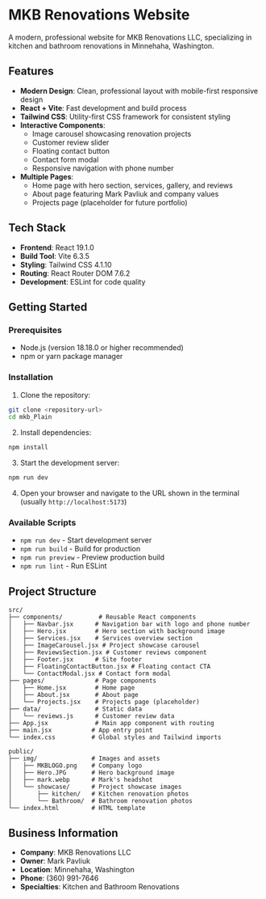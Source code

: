 # MKB Renovations Website

A modern, professional website for MKB Renovations LLC, specializing in kitchen and bathroom renovations in Minnehaha, Washington.

## Features

- **Modern Design**: Clean, professional layout with mobile-first responsive design
- **React + Vite**: Fast development and build process
- **Tailwind CSS**: Utility-first CSS framework for consistent styling
- **Interactive Components**:
  - Image carousel showcasing renovation projects
  - Customer review slider
  - Floating contact button
  - Contact form modal
  - Responsive navigation with phone number
- **Multiple Pages**:
  - Home page with hero section, services, gallery, and reviews
  - About page featuring Mark Pavliuk and company values
  - Projects page (placeholder for future portfolio)

## Tech Stack

- **Frontend**: React 19.1.0
- **Build Tool**: Vite 6.3.5
- **Styling**: Tailwind CSS 4.1.10
- **Routing**: React Router DOM 7.6.2
- **Development**: ESLint for code quality

## Getting Started

### Prerequisites

- Node.js (version 18.18.0 or higher recommended)
- npm or yarn package manager

### Installation

1. Clone the repository:
```bash
git clone <repository-url>
cd mkb_Plain
```

2. Install dependencies:
```bash
npm install
```

3. Start the development server:
```bash
npm run dev
```

4. Open your browser and navigate to the URL shown in the terminal (usually `http://localhost:5173`)

### Available Scripts

- `npm run dev` - Start development server
- `npm run build` - Build for production
- `npm run preview` - Preview production build
- `npm run lint` - Run ESLint

## Project Structure

```
src/
├── components/          # Reusable React components
│   ├── Navbar.jsx      # Navigation bar with logo and phone number
│   ├── Hero.jsx        # Hero section with background image
│   ├── Services.jsx    # Services overview section
│   ├── ImageCarousel.jsx # Project showcase carousel
│   ├── ReviewsSection.jsx # Customer reviews component
│   ├── Footer.jsx      # Site footer
│   ├── FloatingContactButton.jsx # Floating contact CTA
│   └── ContactModal.jsx # Contact form modal
├── pages/              # Page components
│   ├── Home.jsx        # Home page
│   ├── About.jsx       # About page
│   └── Projects.jsx    # Projects page (placeholder)
├── data/               # Static data
│   └── reviews.js      # Customer review data
├── App.jsx             # Main app component with routing
├── main.jsx           # App entry point
└── index.css          # Global styles and Tailwind imports

public/
├── img/               # Images and assets
│   ├── MKBLOGO.png    # Company logo
│   ├── Hero.JPG       # Hero background image
│   ├── mark.webp      # Mark's headshot
│   └── showcase/      # Project showcase images
│       ├── kitchen/   # Kitchen renovation photos
│       └── Bathroom/  # Bathroom renovation photos
└── index.html         # HTML template
```

## Business Information

- **Company**: MKB Renovations LLC
- **Owner**: Mark Pavliuk
- **Location**: Minnehaha, Washington
- **Phone**: (360) 991-7646
- **Specialties**: Kitchen and Bathroom Renovations




